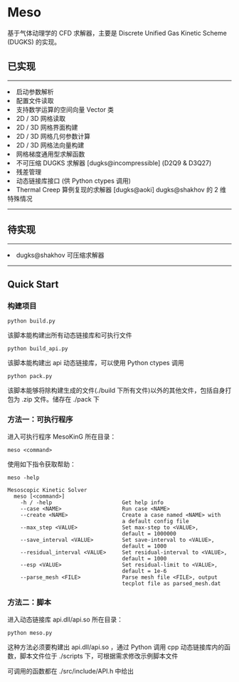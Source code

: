 # Meso

基于气体动理学的 CFD 求解器，主要是 Discrete Unified Gas Kinetic Scheme (DUGKS) 的实现。

## 已实现
<hr>
<li>启动参数解析</li>
<li>配置文件读取</li>
<li>支持数学运算的空间向量 Vector 类</li>
<li>2D / 3D 网格读取</li>
<li>2D / 3D 网格界面构建</li>
<li>2D / 3D 网格几何参数计算</li>
<li>2D / 3D 网格法向量构建</li>
<li>网格梯度通用型求解函数</li>
<li>不可压缩 DUGKS 求解器 [dugks@incompressible] (D2Q9 & D3Q27)</li>
<li>残差管理</li>
<li>动态链接库接口 (供 Python ctypes 调用)</li>
<li>Thermal Creep 算例复现的求解器 [dugks@aoki] dugks@shakhov 的 2 维特殊情况</li>
<hr>

## 待实现

<hr>
<li>dugks@shakhov 可压缩求解器</li>
<hr>

## Quick Start

### 构建项目

```python build.py```
<p>该脚本能构建出所有动态链接库和可执行文件</p>

```python build_api.py```
<p>该脚本能构建出 api 动态链接库，可以使用 Python ctypes 调用</p>

```python pack.py```
<p>该脚本能够将除构建生成的文件(./build 下所有文件)以外的其他文件，包括自身打包为 .zip 文件。储存在 ./pack 下</p>

### 方法一：可执行程序

<p>进入可执行程序 MesoKinG 所在目录：</p>

```meso <command>```

<p>使用如下指令获取帮助：</p>

```meso -help```

```
Mesoscopic Kinetic Solver
  meso [<command>]
    -h / -help                      Get help info
    --case <NAME>                   Run case <NAME>
    --create <NAME>                 Create a case named <NAME> with 
                                    a default config file
    --max_step <VALUE>              Set max-step to <VALUE>,
                                    default = 1000000
    --save_interval <VALUE>         Set save-interval to <VALUE>,
                                    default = 1000
    --residual_interval <VALUE>     Set residual-interval to <VALUE>,
                                    default = 1000
    --esp <VALUE>                   Set residual-limit to <VALUE>,
                                    default = 1e-6
    --parse_mesh <FILE>             Parse mesh file <FILE>, output
                                    tecplot file as parsed_mesh.dat
```

### 方法二：脚本

   <p>进入动态链接库 api.dll/api.so 所在目录：</p>

```python meso.py```

   <p>这种方法必须要构建出 api.dll/api.so ，通过 Python 调用 cpp 动态链接库内的函数，脚本文件位于 ./scripts 下，可根据需求修改示例脚本文件</p>
   <p>可调用的函数都在 ./src/include/API.h 中给出</p>
